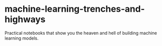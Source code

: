 # machine-learning-trenches-and-highways
Practical notebooks that show you the heaven and hell of building machine learning models.
